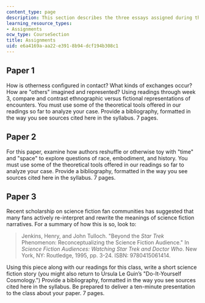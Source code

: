 ```yaml
---
content_type: page
description: This section describes the three essays assigned during the semester.
learning_resource_types:
- Assignments
ocw_type: CourseSection
title: Assignments
uid: e6a4169a-aa22-e391-8b94-dcf194b308c1
---
```


Paper 1
-------

How is otherness configured in contact? What kinds of exchanges occur? How are "others" imagined and represented? Using readings through week 3, compare and contrast ethnographic versus fictional representations of encounters. You must use some of the theoretical tools offered in our readings so far to analyze your case. Provide a bibliography, formatted in the way you see sources cited here in the syllabus. 7 pages.

Paper 2
-------

For this paper, examine how authors reshuffle or otherwise toy with "time" and "space" to explore questions of race, embodiment, and history. You must use some of the theoretical tools offered in our readings so far to analyze your case. Provide a bibliography, formatted in the way you see sources cited here in the syllabus. 7 pages.

Paper 3
-------

Recent scholarship on science fiction fan communities has suggested that many fans actively re-interpret and rewrite the meanings of science fiction narratives. For a summary of how this is so, look to:

> Jenkins, Henry, and John Tulloch. "Beyond the _Star Trek_ Phenomenon: Reconceptualizing the Science Fiction Audience." In _Science Fiction Audiences: Watching Star Trek and Doctor Who_. New York, NY: Routledge, 1995, pp. 3-24. ISBN: 9780415061414.

Using this piece along with our readings for this class, write a short science fiction story (you might also return to Ursula Le Guin’s "Do-It-Yourself Cosmology.") Provide a bibliography, formatted in the way you see sources cited here in the syllabus. Be prepared to deliver a ten-minute presentation to the class about your paper. 7 pages.